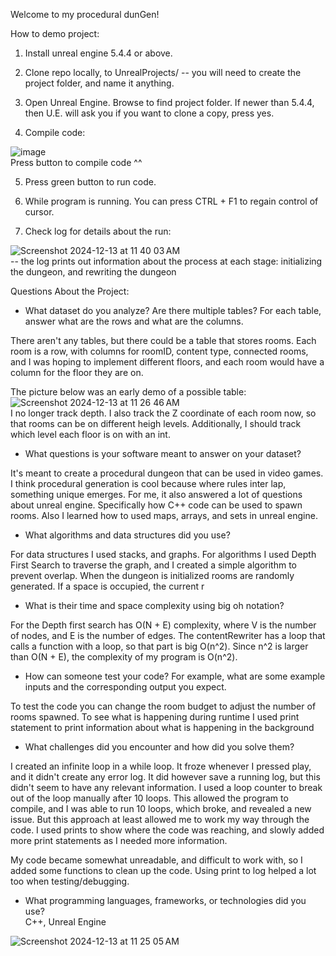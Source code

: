 Welcome to my procedural dunGen!

How to demo project:

1. Install unreal engine 5.4.4 or above.

2. Clone repo locally, to UnrealProjects/<ProjectFolder> -- you will need to create the project folder, and name it anything.

3. Open Unreal Engine. Browse to find project folder. If newer than 5.4.4, then U.E. will ask you if you want to clone a copy, press yes.

4. Compile code:

![image](https://github.com/user-attachments/assets/76ae89a9-8249-441f-b189-67680548d192)<br>
Press button to compile code ^^

5. Press green button to run code.

6. While program is running. You can press CTRL + F1 to regain control of cursor.

7. Check log for details about the run:
   
![Screenshot 2024-12-13 at 11 40 03 AM](https://github.com/user-attachments/assets/42975673-4dc7-453e-a237-9ef3f1e3cfba) <br>
-- the log prints out information about the process at each stage: initializing the dungeon, and rewriting the dungeon



Questions About the Project:

* What dataset do you analyze? Are there multiple tables? For each table, answer what are the rows and what are the columns.<br>

There aren't any tables, but there could be a table that stores rooms. Each room is a row, with columns for roomID, content type, connected rooms, and I was hoping to implement different floors, and each room would have a column for the floor they are on.

The picture below was an early demo of a possible table:<br>
![Screenshot 2024-12-13 at 11 26 46 AM](https://github.com/user-attachments/assets/2beb46c2-b531-453e-8c56-8b0e12ab93fb) <br>
I no longer track depth. I also track the Z coordinate of each room now, so that rooms can be on different heigh levels. Additionally, I should track which level each floor is on with an int.

* What questions is your software meant to answer on your dataset? <br>

It's meant to create a procedural dungeon that can be used in video games. I think procedural generation is cool because where rules inter lap, something unique emerges. For me, it also answered a lot of questions about unreal engine. Specifically how C++ code can be used to spawn rooms. Also I learned how to used maps, arrays, and sets in unreal engine. 

* What algorithms and data structures did you use? <br>

For data structures I used stacks, and graphs.
For algorithms I used Depth First Search to traverse the graph, and I created a simple algorithm to prevent overlap. When the dungeon is initialized rooms are randomly generated. If a space is occupied, the current r

* What is their time and space complexity using big oh notation? <br>

For the 
Depth first search has O(N + E) complexity, where V is the number of nodes, and E is the number of edges. The contentRewriter has a loop that calls a function with a loop, so that part is big O(n^2). Since n^2 is larger than O(N + E), the complexity of my program is O(n^2).

* How can someone test your code? For example, what are some example inputs and the corresponding output you expect. <br>

To test the code you can change the room budget to adjust the number of rooms spawned. To see what is happening during runtime I used print statement to print information about what is happening in the background


* What challenges did you encounter and how did you solve them?
  
I created an infinite loop in a while loop. It froze whenever I pressed play, and it didn't create any error log. It did however save a running log, but this didn't seem to have any relevant information. I used a loop counter to break out of the loop manually after 10 loops. This allowed the program to compile, and I was able to run 10 loops, which broke, and revealed a new issue. But this approach at least allowed me to work my way through the code. I used prints to show where the code was reaching, and slowly added more print statements as I needed more information. <br>

My code became somewhat unreadable, and difficult to work with, so I added some functions to clean up the code. Using print to log helped a lot too when testing/debugging.

* What programming languages, frameworks, or technologies did you use? <br>
C++, Unreal Engine

![Screenshot 2024-12-13 at 11 25 05 AM](https://github.com/user-attachments/assets/6f8e8aed-3f93-4765-91e7-471806ad6665)
